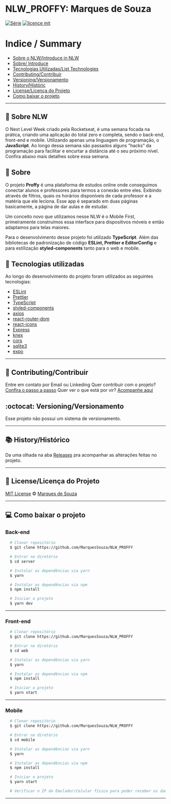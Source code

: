 # NLW_PROFFY: Marques de Souza 

[![Série](https://img.shields.io/badge/MarquesSouza-Proffy-blueviolet)](https://github.com/MarquesSouza/NLW_PROFFY)
[![licence mit](https://img.shields.io/badge/licence-MIT-blue.svg)](https://github.com/MarquesSouza/NLW_PROFFY/blob/master/LICENSE)


# Indice / Summary
- [Sobre o NLW/Introduce in NLW](#-sobre-nlw)
- [Sobre/ Introduce](#-sobre)
- [Tecnologias Utilizadas/List Technologies](#-tecnologias-utilizadas)
- [Contributing/Contribuir](#-contributingcontribuir)
- [Versioning/Versionamento](#octocat-versioningversionamento)
- [History/Históric](#-historyhistórico)
- [License/Licença do Projeto](#-licenselicença-do-projeto)
- [Como baixar o projeto](#-como-baixar-o-projeto)

---

## 💜 Sobre NLW

O Next Level Week criado pela Rocketseat, é uma semana focada na prática, criando uma aplicação do total zero e completa, sendo o back-end, front-end e mobile.
Utilizando apenas uma linguagem de programação, o **JavaScript**. Ao longo dessa semana são passados alguns "hacks" da programação para facilitar e encurtar a distância até o seu próximo nível.
Confira abaixo mais detalhes sobre essa semana.


## 📖 Sobre

O projeto **Proffy** é uma plataforma de estudos online onde conseguimos conectar alunos e professores para termos a conexão entre eles. Exibindo através de filtros, quais os horários disponíveis de cada professor e a matéria que ele leciona.
Esse app é separado em duas páginas basicamente, a página de dar aulas e de estudar.

Um conceito novo que utilizamos nesse NLW é o Mobile First, primeiramente construímos essa interface para dispositivos móveis e então adaptamos para telas maiores.

Para o desenvolvimento desse projeto foi utilizado **TypeScript**.
Além das bibliotecas de padronização de código **ESLint, Prettier e EditorConfig** e para estilização **styled-components** tanto para o web e mobile.


## 🚀 Tecnologias utilizadas

Ao longo do desenvolvimento do projeto foram utilizados as seguintes tecnologias:

- [ESLint](https://eslint.org/)
- [Prettier](https://prettier.io/)
- [TypeScript](https://www.typescriptlang.org/)
- [styled-components](https://styled-components.com/)
- [axios](https://github.com/axios/axios)
- [react-router-dom](https://reacttraining.com/react-router/web/guides/quick-start)
- [react-icons](https://react-icons.github.io/react-icons/)
- [Express](https://expressjs.com/pt-br/)
- [knex](http://knexjs.org/)
- [cors](https://yarnpkg.com/package/cors)
- [sqlite3](https://www.sqlite.org/index.html)
- [expo](https://expo.io/)


---


## 📢 Contributing/Contribuir
Entre em contato por Email ou Linkeding
Quer contribuir com o projeto? [Confira o passo a passo](./CONTRIBUTING.md)
Quer ver o que está por vir? [Acompanhe aqui](https://github.com/MarquesSouza/NLW_PROFFY/projects)



## :octocat: Versioning/Versionamento

Esse projeto não possui um sistema de versionamento.

---

## 📚 History/Histórico
Da uma olhada na aba [Releases](https://github.com/MarquesSouza/NLW_PROFFY/releases) 
pra acompanhar as alterações feitas no projeto.

---

##  📑 License/Licença do Projeto
[MIT License](./LICENSE) © [Marques de Souza](https://github.com/MarquesSouza)

---
## 💻 Como baixar o projeto

### Back-end

```bash
  # Clonar repositório
  $ git clone https://github.com/MarquesSouza/NLW_PROFFY

  # Entrar no diretório
  $ cd server

  # Instalar as dependências via yarn
  $ yarn

  # Instalar as dependências via npm
  $ npm install

  # Iniciar o projeto
  $ yarn dev

```

---
### Front-end

```bash
  # Clonar repositório
  $ git clone https://github.com/MarquesSouza/NLW_PROFFY

  # Entrar no diretório
  $ cd web

  # Instalar as dependências via yarn
  $ yarn

  # Instalar as dependências via npm
  $ npm install

  # Iniciar o projeto
  $ yarn start

```

---
### Mobile

```bash
  # Clonar repositório
  $ git clone https://github.com/MarquesSouza/NLW_PROFFY

  # Entrar no diretório
  $ cd mobile

  # Instalar as dependências via yarn
  $ yarn

  # Instalar as dependências via npm
  $ npm install

  # Iniciar o projeto
  $ yarn start

  # Verificar o IP do Emulador/Celular físico para poder receber os dados vindo do back-end

```

---
